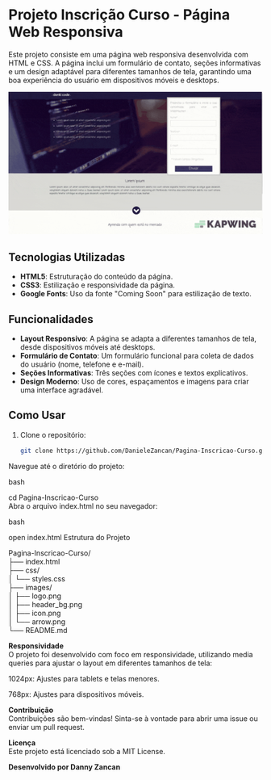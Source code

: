 # Projeto Inscrição Curso - Página Web Responsiva

Este projeto consiste em uma página web responsiva desenvolvida com HTML e CSS. A página inclui um formulário de contato, seções informativas e um design adaptável para diferentes tamanhos de tela, garantindo uma boa experiência do usuário em dispositivos móveis e desktops.

<img src="images/tela-projeto.gif">

## Tecnologias Utilizadas

- **HTML5**: Estruturação do conteúdo da página.
- **CSS3**: Estilização e responsividade da página.
- **Google Fonts**: Uso da fonte "Coming Soon" para estilização de texto.

## Funcionalidades

- **Layout Responsivo**: A página se adapta a diferentes tamanhos de tela, desde dispositivos móveis até desktops.
- **Formulário de Contato**: Um formulário funcional para coleta de dados do usuário (nome, telefone e e-mail).
- **Seções Informativas**: Três seções com ícones e textos explicativos.
- **Design Moderno**: Uso de cores, espaçamentos e imagens para criar uma interface agradável.

## Como Usar

1. Clone o repositório:
   ```bash
   git clone https://github.com/DanieleZancan/Pagina-Inscricao-Curso.git
Navegue até o diretório do projeto:

bash

cd Pagina-Inscricao-Curso  
Abra o arquivo index.html no seu navegador:

bash

open index.html
Estrutura do Projeto

Pagina-Inscricao-Curso/  
├── index.html  
├── css/  
│   └── styles.css  
├── images/  
│   ├── logo.png  
│   ├── header_bg.png  
│   ├── icon.png  
│   └── arrow.png  
└── README.md  

**Responsividade**  
O projeto foi desenvolvido com foco em responsividade, utilizando media queries para ajustar o layout em diferentes tamanhos de tela:

1024px: Ajustes para tablets e telas menores.

768px: Ajustes para dispositivos móveis.

**Contribuição**  
Contribuições são bem-vindas! Sinta-se à vontade para abrir uma issue ou enviar um pull request.

**Licença**  
Este projeto está licenciado sob a MIT License.

**Desenvolvido por Danny Zancan**
